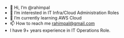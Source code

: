 - 👋 Hi, I’m @rahimpal
- 👀 I’m interested in IT Infra/Cloud Administration Roles
- 🌱 I’m currently learning  AWS Cloud
- 📫 How to reach me rahimpal@gmail.com
- I have 9+ years experience in IT Operations Role.

<!---
rahimpal/rahimpal is a ✨ special ✨ repository because its `README.md` (this file) appears on your GitHub profile.
You can click the Preview link to take a look at your changes.
--->
